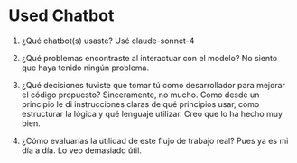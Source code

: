 # Used Chatbot

1. ¿Qué chatbot(s) usaste?
    Usé claude-sonnet-4

2. ¿Qué problemas encontraste al interactuar con el modelo?
    No siento que haya tenido ningún problema.

3. ¿Qué decisiones tuviste que tomar tú como desarrollador para mejorar el código propuesto?
    Sinceramente, no mucho. Como desde un principio le di instrucciones claras de qué principios usar, como estructurar la lógica y qué lenguaje utilizar. Creo que lo ha hecho muy bien.

4. ¿Cómo evaluarías la utilidad de este flujo de trabajo real?
    Pues ya es mi día a día. Lo veo demasiado útil.
